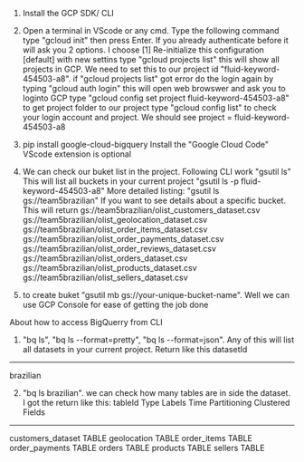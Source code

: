 1. Install the GCP SDK/ CLI

2. Open a terminal in VScode or any cmd. Type the following command
type "gcloud init" then press Enter. If you already authenticate before it will ask you 2 options. I choose [1] Re-initialize this configuration [default] with new settins
type "gcloud projects list" this will show all projects in GCP. We need to set this to our project id "fluid-keyword-454503-a8". 
if "gcloud projects list" got error do the login again by typing "gcloud auth login" this will open web browswer and ask you to loginto GCP
type "gcloud config set project fluid-keyword-454503-a8" to get project folder to our project
type "gcloud config list" to check your login account and project. We should see project = fluid-keyword-454503-a8

3. pip install google-cloud-bigquery
Install the "Google Cloud Code" VScode extension is optional

4. We can check our buket list in the project. Following CLI work
"gsutil ls" This will list all buckets in your current project
"gsutil ls -p fluid-keyword-454503-a8" More detailed listing:
"gsutil ls gs://team5brazilian" If you want to see details about a specific bucket. This will return 
gs://team5brazilian/olist_customers_dataset.csv
gs://team5brazilian/olist_geolocation_dataset.csv
gs://team5brazilian/olist_order_items_dataset.csv
gs://team5brazilian/olist_order_payments_dataset.csv
gs://team5brazilian/olist_order_reviews_dataset.csv
gs://team5brazilian/olist_orders_dataset.csv
gs://team5brazilian/olist_products_dataset.csv
gs://team5brazilian/olist_sellers_dataset.csv

5. to create buket "gsutil mb gs://your-unique-bucket-name". Well we can use GCP Console for ease of getting the job done

About how to access BigQuerry from CLI
1. "bq ls", "bq ls --format=pretty", "bq ls --format=json". Any of this will list all datasets in your current project. Return like this
datasetId  
-----------
brazilian


2. "bq ls brazilian". we can check how many tables are in side the dataset. I got the return like this:
      tableId        Type    Labels   Time Partitioning   Clustered Fields  
 ------------------- ------- -------- ------------------- ------------------
  customers_dataset   TABLE
  geolocation         TABLE
  order_items         TABLE
  order_payments      TABLE
  orders              TABLE
  products            TABLE
  sellers             TABLE

